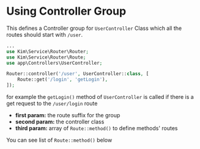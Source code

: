 # Using Controller Group

This defines a Controller group for `UserController` Class which all the routes should start with `/user`.

```php
...
use Kim\Service\Router\Router;
use Kim\Service\Router\Route;
use app\Controllers\UserController;

Router::controller('/user', UserController::class, [
    Route::get('/login', 'getLogin'),
]);
```

for example the `getLogin()` method of `UserController` is called if there is a get request to the `/user/login` route

- **first param:** the route suffix for the group
- **second param:** the controller class
- **third param:** array of `Route::method()` to define methods' routes

You can see list of `Route::method()` below
